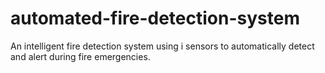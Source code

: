 # automated-fire-detection-system
An intelligent fire detection system using i sensors to automatically detect and alert during fire emergencies.
